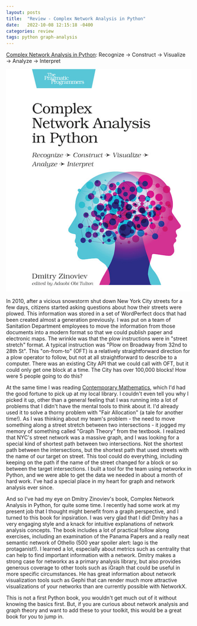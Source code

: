 ```yaml
---
layout: posts
title:  "Review - Complex Network Analysis in Python"
date:   2022-10-08 12:15:18 -0400
categories: review
tags: python graph-analysis
---
```



[Complex Network Analysis in Python][book-url]: Recognize → Construct → Visualize → Analyze → Interpret 

![Book Cover](/assets/images/dzcnapy.jpg)

In 2010, after a vicious snowstorm shut down New York City streets for a few days, citizens started asking questions about how their streets were plowed. This information was stored in a set of WordPerfect docs that had been created almost a generation previously. I was put on a team of Sanitation Department employees to move the information from those documents into a modern format so that we could publish paper and electronic maps. The wrinkle was that the plow instructions were in "street stretch" format. A typical instruction was "Plow on Broadway from 32nd to 28th St". This "on-from-to" (OFT) is a relatively straightforward direction for a plow operator to follow, but not at all straightforward to describe to a computer. There was an existing City API that we could call with OFT, but it could only get one block at a time. The City has over 100,000 blocks! How were 5 people going to do this? 

At the same time I was reading [Contemporary Mathematics][contemporary-url], which I'd had the good fortune to pick up at my local library. I couldn't even tell you why I picked it up, other than a general feeling that I was running into a lot of problems that I didn't have the mental tools to think about it. I'd already used it to solve a thorny problem with "Fair Allocation" (a tale for another time!). As I was thinking about my team's problem - the need to move something along a street stretch between two intersections - it jogged my memory of something called "Graph Theory" from the textbook. I realized that NYC's street network was a massive graph, and I was looking for a special kind of shortest path between two intersections. Not the shortest path between the intersections, but the shortest path that used streets with the name of our target on street. This tool could do everything, including keeping on the path if the name of the street changed for a block or so between the target intersections. I built a tool for the team using networkx in Python, and we were able to get the data we needed in about a month of hard work. I've had a special place in my heart for graph and network analysis ever since. 

And so I've had my eye on Dmitry Zinoviev's book, Complex Network Analysis in Python, for quite some time. I recently had some work at my present job that I thought might benefit from a graph perspective, and I turned to this book for inpsiration. I was very glad that I did! Dmitry has a very engaging style and a knack for intuitive explanations of network analysis concepts. The book includes a lot of practical follow along exercises, including an examination of the Panama Papers and a really neat semantic network of Othello (500 year spoiler alert: Iago is the protaganist!). I learned a lot, especially about metrics such as centrality that can help to find important information with a network. Dmitry makes a strong case for networkx as a primary analysis library, but also provides generous coverage to other tools such as iGraph that could be useful in more specific circumstances. He has great information about network visualization tools such as Gephi that can render much more attractive visualizations of your networks than are currently possible with NetworkX. 

This is not a first Python book, you wouldn't get much out of it without knowing the basics first. But, if you are curious about network analysis and graph theory and want to add these to your toolkit, this would be a great book for you to jump in.


[contemporary-url]: https://www.amazon.com/Contemporary-Mathematics-Business-Consumers-MindTap/dp/0357026446
[book-url]: https://pragprog.com/titles/dzcnapy/complex-network-analysis-in-python/
